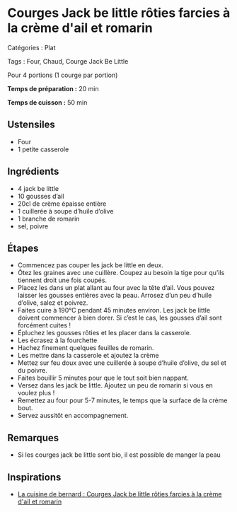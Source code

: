 # Courges Jack be little rôties farcies à la crème d'ail et romarin

Catégories : Plat

Tags : Four, Chaud, Courge Jack Be Little

Pour 4 portions (1 courge par portion)

**Temps de préparation :** 20 min

**Temps de cuisson :** 50 min

## Ustensiles

* Four
* 1 petite casserole

## Ingrédients

* 4 jack be little
* 10 gousses d’ail
* 20cl de crème épaisse entière
* 1 cuillerée à soupe d’huile d’olive
* 1 branche de romarin
* sel, poivre

## Étapes

* Commencez pas couper les jack be little en deux.
* Ôtez les graines avec une cuillère. Coupez au besoin la tige pour qu’ils tiennent droit une fois
coupés.
* Placez les dans un plat allant au four avec la tête d’ail. Vous pouvez laisser les gousses entières avec la peau. Arrosez d’un peu d’huile d’olive, salez et poivrez.
* Faites cuire à 190°C pendant 45 minutes environ. Les jack be little doivent commencer à bien
dorer. Si c’est le cas, les gousses d’ail sont forcément cuites !
* Épluchez les gousses rôties et les placer dans
la casserole.
* Les écrasez à la fourchette
* Hachez finement quelques feuilles de romarin.
* Les mettre dans la casserole et ajoutez la crème
* Mettez sur feu doux avec une cuillerée à soupe d’huile d’olive, du sel et du poivre.
* Faites bouillir 5 minutes pour que le tout soit bien nappant.
* Versez dans les jack be little. Ajoutez un peu de romarin si vous en voulez plus !
* Remettez au four pour 5-7 minutes, le temps que la surface de la crème bout.
* Servez aussitôt en accompagnement.

## Remarques

* Si les courges jack be little sont bio, il est possible de manger la peau

## Inspirations

* [La cuisine de bernard : Courges Jack be little rôties farcies à la crème d'ail et romarin](https://www.lacuisinedebernard.com/2016/10/jack-be-little-rotis-la-creme-dail-e.html)

